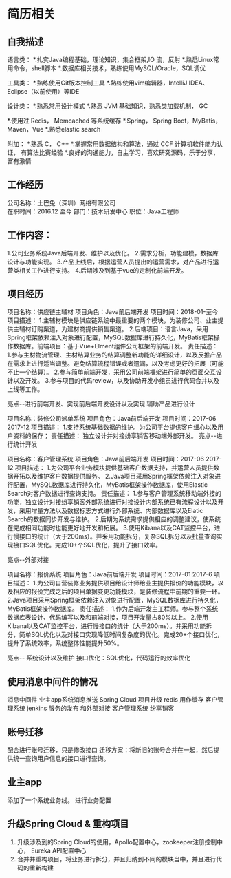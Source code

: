 # 简历相关
##

## 自我描述
语言类：
*.扎实Java编程基础，理论知识，集合框架,IO 流，反射
*.熟悉Linux常用命令，shell脚本
*.数据库相关技术，熟练使用MySQL/Oracle，SQL调优

工具类：
*.熟练使用Git版本控制工具
*.熟练使用vim编辑器，IntelliJ IDEA、Eclipse（以前使用）等IDE

设计类：
*.熟悉常用设计模式
*.熟悉 JVM 基础知识，熟悉类加载机制， GC

*.使用过 Redis， Memcached 等系统缓存
*.Spring， Spring Boot，MyBatis，Maven，Vue
*.熟悉elastic search

附加：
*.熟悉 C， C++
*.掌握常用数据结构和算法，通过 CCF 计算机软件能力认证， 有算法比赛经验
*.良好的沟通能力，自主学习，喜欢研究源码，乐于分享，富有激情

## 工作经历
公司名称：土巴兔（深圳）网络有限公司  
在职时间：2016.12 至今
部门：技术研发中心 
职位：Java工程师
## 工作内容：
1.公司业务系统Java后端开发、维护以及优化。
2.需求分析，功能建模，数据库设计与功能实现。
3.产品上线后，根据运营人员提出的运营需求，对产品进行运营类相关工作进行支持。
4.后期涉及到基于vue的定制化前端开发。

## 项目经历
项目名称：供应链主辅材
项目角色：Java前后端开发
项目时间：2018-01-至今
项目描述：
1.主辅材模块是供应链系统中最重要的两个模块，为装修公司、业主提供主辅材订购渠道，为建材商提供销售渠道。
2.后端项目：语言Java，采用Spring框架依赖注入对象进行配置，MySQL数据库进行持久化，MyBatis框架操作数据库。前端项目：基于Vue+Elment组件公司框架的前端开发。
责任描述：
1.参与主材物流管理、主材结算业务的结算调整新功能的详细设计，以及反推产品在需求上进行适当调整。避免结算流程错误或者遗漏，以及考虑更好的拓展（可能不止一个结算）。
2.参与简单前端开发，采用公司前端框架进行简单的页面交互设计以及开发。
3.参与项目的代码review，以及协助开发小组员进行代码合并以及上线等工作。


亮点--进行前端开发、实现前后端开发设计以及实现
辅助产品进行设计


项目名称：装修公司派单系统
项目角色：Java前后端开发
项目时间：2017-06 2017-12
项目描述：
1.支持系统基础数据的维护。为公司平台提供客户细心以及用户资料的保存；
责任描述：
独立设计并对接纷享销客移动端外部开发。
亮点--进行统计开发


项目名称：客户管理系统
项目角色：Java前后端开发
项目时间：2017-06 2017-12
项目描述：
1.为公司平台业务模块提供基础客户数据支持，并运营人员提供数据开拓以及维护客户数据提供服务。
2.Java项目采用Spring框架依赖注入对象进行配置，MySQL数据库进行持久化，MyBatis框架操作数据库，使用Elastic Search对客户数据进行查询支持。
责任描述：
1.参与客户管理系统移动端外接的功能，独立设计对接纷享销客外部系统进行对接设计内部系统已有流程设计以及开发，采用增量方法以及数据标志方式进行外部系统、内部数据库以及Elatic Search的数据同步开发与维护。
2.后期为系统需求提供相应的调整建议，使系统在完成相同功能时也能更好地开发和拓展。
3.使用Kibana以及CAT监控平台，进行慢接口的统计（大于200ms）。并采用功能拆分，复杂SQL拆分以及批量查询实现接口SQL优化。完成10+个SQL优化，提升了接口效率。

亮点--外部对接

项目名称：报价系统
项目角色：Java前后端开发
项目时间：2017-01 2017-6
项目描述：
1.为公司自营装修业务提供项目给设计师给业主提供报价的功能模块，以及相应的报价完成之后的项目单据变更功能模块，是装修流程中前期的重要一环。
2.Java项目采用Spring框架依赖注入对象进行配置，MySQL数据库进行持久化，MyBatis框架操作数据库。
责任描述：
1.作为后端开发主工程师。参与整个系统数据库表设计、代码编写以及和前端对接，项目开发量占80%以上。
2.使用Kibana以及CAT监控平台，进行慢接口的统计（大于200ms）。并采用功能拆分，简单SQL优化以及对接口实现降低时间复杂度的优化。完成20+个接口优化，提升了系统效率，系统整体性能提升50%。

亮点--
系统设计以及维护
接口优化：SQL优化，代码运行的效率优化


## 使用消息中间件的情况
消息中间件 业主app系统消息推送
Spring Cloud  项目升级
redis 用作缓存 客户管理系统
jenkins 服务的发布 
和外部对接 客户管理系统 纷享销客

## 账号迁移
配合进行账号迁移，只是修改接口
迁移方案：将新旧的账号合并在一起，然后提供统一查询用户信息的接口进行查询。

## 业主app
添加了一个系统业务线。
进行业务配置

## 升级Spring Cloud & 重构项目
1. 升级涉及到的Spring Cloud的使用，Apollo配置中心，zookeeper注册控制中心，
Eureka API配置中心
2. 合并并重构项目，将业务进行拆分，并且归纳到不同的模块当中，并且进行代码的重新构建
